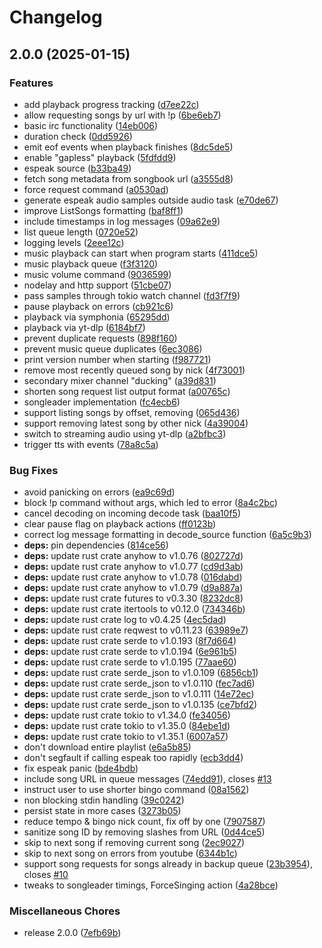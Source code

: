 # Changelog

## 2.0.0 (2025-01-15)


### Features

* add playback progress tracking ([d7ee22c](https://github.com/FruitieX/irc-sitz-rs/commit/d7ee22c8b4ef8e5805b46563e449cddfc19f9041))
* allow requesting songs by url with !p ([6be6eb7](https://github.com/FruitieX/irc-sitz-rs/commit/6be6eb782d0b83b5564b2aff9e4ee591369a0a98))
* basic irc functionality ([14eb006](https://github.com/FruitieX/irc-sitz-rs/commit/14eb006039380f8c8f36b3be91404570c184d4ff))
* duration check ([0dd5926](https://github.com/FruitieX/irc-sitz-rs/commit/0dd592658ff0888bfe60a9f29864105e7454e5b4))
* emit eof events when playback finishes ([8dc5de5](https://github.com/FruitieX/irc-sitz-rs/commit/8dc5de5f592b2f5cafdc64d76beee85645de7c88))
* enable "gapless" playback ([5fdfdd9](https://github.com/FruitieX/irc-sitz-rs/commit/5fdfdd90f077e37d03553dd0012cdffaba681203))
* espeak source ([b33ba49](https://github.com/FruitieX/irc-sitz-rs/commit/b33ba49e74cf07d22ac32f204ecf00b56b25088d))
* fetch song metadata from songbook url ([a3555d8](https://github.com/FruitieX/irc-sitz-rs/commit/a3555d84001e24ac22961f2010a98a8d0308d000))
* force request command ([a0530ad](https://github.com/FruitieX/irc-sitz-rs/commit/a0530addb286967d6c9fb6d58603b1e349293426))
* generate espeak audio samples outside audio task ([e70de67](https://github.com/FruitieX/irc-sitz-rs/commit/e70de67f8a5002fbf6a41035767f63c440a16d92))
* improve ListSongs formatting ([baf8ff1](https://github.com/FruitieX/irc-sitz-rs/commit/baf8ff1eb0d35400b281fbe48e8bbae7ebac38b6))
* include timestamps in log messages ([09a62e9](https://github.com/FruitieX/irc-sitz-rs/commit/09a62e9c198160bf66954db0ae206e5c80ad7402))
* list queue length ([0720e52](https://github.com/FruitieX/irc-sitz-rs/commit/0720e52aa8e81ced518271d27d3d137c9453f5a6))
* logging levels ([2eee12c](https://github.com/FruitieX/irc-sitz-rs/commit/2eee12c2e4a4bd0f8487eb9442aed75e19d83a4b))
* music playback can start when program starts ([411dce5](https://github.com/FruitieX/irc-sitz-rs/commit/411dce56a98c8fa1c4eba42d6b98c85905f407d9))
* music playback queue ([f3f3120](https://github.com/FruitieX/irc-sitz-rs/commit/f3f3120a22da57954ba94406bbc55288f0955b2d))
* music volume command ([9036599](https://github.com/FruitieX/irc-sitz-rs/commit/90365995372de92967ada0f56589b810dfd67aaf))
* nodelay and http support ([51cbe07](https://github.com/FruitieX/irc-sitz-rs/commit/51cbe0704a4cfa6b08f6e2ea90fb882eeb92c3e9))
* pass samples through tokio watch channel ([fd3f7f9](https://github.com/FruitieX/irc-sitz-rs/commit/fd3f7f9e6aacdba2a17911d8fd8b25812cd67810))
* pause playback on errors ([cb921c6](https://github.com/FruitieX/irc-sitz-rs/commit/cb921c690661e8667210b42ab30a3ac17a6ab889))
* playback via symphonia ([65295dd](https://github.com/FruitieX/irc-sitz-rs/commit/65295dd831cb27cb0c90550083c743aa55c5fd87))
* playback via yt-dlp ([6184bf7](https://github.com/FruitieX/irc-sitz-rs/commit/6184bf7e1fa5c662e7422d376b265d4db3723837))
* prevent duplicate requests ([898f160](https://github.com/FruitieX/irc-sitz-rs/commit/898f16091184936292597d555dc054a4d0461b15))
* prevent music queue duplicates ([6ec3086](https://github.com/FruitieX/irc-sitz-rs/commit/6ec3086dc4515a6037386578577d189d205d7f52))
* print version number when starting ([f987721](https://github.com/FruitieX/irc-sitz-rs/commit/f98772142d51c4fe4821ded9b5bef1d084e70be1))
* remove most recently queued song by nick ([4f73001](https://github.com/FruitieX/irc-sitz-rs/commit/4f73001619cb0125473f54558c94fef0dadc419b))
* secondary mixer channel "ducking" ([a39d831](https://github.com/FruitieX/irc-sitz-rs/commit/a39d8318d71f2937e732af7d3c931d6dc773a7a1))
* shorten song request list output format ([a00765c](https://github.com/FruitieX/irc-sitz-rs/commit/a00765c5e3ebc23fbe0489174877a12c323a2154))
* songleader implementation ([fc4ecb6](https://github.com/FruitieX/irc-sitz-rs/commit/fc4ecb6bebacbda83ebb53b52532118910d95627))
* support listing songs by offset, removing ([065d436](https://github.com/FruitieX/irc-sitz-rs/commit/065d436c6a410386780a7ed71c7252fb56874925))
* support removing latest song by other nick ([4a39004](https://github.com/FruitieX/irc-sitz-rs/commit/4a390047c71b040e55e4544a606bc3ad1947e0a1))
* switch to streaming audio using yt-dlp ([a2bfbc3](https://github.com/FruitieX/irc-sitz-rs/commit/a2bfbc3f5e5822f4ae93e942ab72a9e8f396c050))
* trigger tts with events ([78a8c5a](https://github.com/FruitieX/irc-sitz-rs/commit/78a8c5a6204585ef23f9da710bfd9029c2af889b))


### Bug Fixes

* avoid panicking on errors ([ea9c69d](https://github.com/FruitieX/irc-sitz-rs/commit/ea9c69d2b63914c1222fefd13333ec85b9701652))
* block !p command without args, which led to error ([8a4c2bc](https://github.com/FruitieX/irc-sitz-rs/commit/8a4c2bc9794ccc0d06a998fd4a9b4eff6ff7a894))
* cancel decoding on incoming decode task ([baa10f5](https://github.com/FruitieX/irc-sitz-rs/commit/baa10f5bb6199776c0ae3cdca5e6c752fae4e2e9))
* clear pause flag on playback actions ([ff0123b](https://github.com/FruitieX/irc-sitz-rs/commit/ff0123b016a33197e3febca690769470c851682e))
* correct log message formatting in decode_source function ([6a5c9b3](https://github.com/FruitieX/irc-sitz-rs/commit/6a5c9b336deec5c2bc05a9d3ee11a13394345adb))
* **deps:** pin dependencies ([814ce56](https://github.com/FruitieX/irc-sitz-rs/commit/814ce5661045e4ba766c21fc051897c39ae4c53c))
* **deps:** update rust crate anyhow to v1.0.76 ([802727d](https://github.com/FruitieX/irc-sitz-rs/commit/802727d5cd6a02c61c24b57a2e463f7edfe43e78))
* **deps:** update rust crate anyhow to v1.0.77 ([cd9d3ab](https://github.com/FruitieX/irc-sitz-rs/commit/cd9d3ab7c0deffad674c7dd71969cdc2f407e8b5))
* **deps:** update rust crate anyhow to v1.0.78 ([016dabd](https://github.com/FruitieX/irc-sitz-rs/commit/016dabdb39c041104696060853a75fc675dc84d2))
* **deps:** update rust crate anyhow to v1.0.79 ([d9a887a](https://github.com/FruitieX/irc-sitz-rs/commit/d9a887a7bb601ec030c638c4a09a35f747c7653e))
* **deps:** update rust crate futures to v0.3.30 ([8232dc8](https://github.com/FruitieX/irc-sitz-rs/commit/8232dc8a3cf46988cd151c3dc0334ff334869dff))
* **deps:** update rust crate itertools to v0.12.0 ([734346b](https://github.com/FruitieX/irc-sitz-rs/commit/734346b940a85246fe6e475856616d5284eb200c))
* **deps:** update rust crate log to v0.4.25 ([4ec5dad](https://github.com/FruitieX/irc-sitz-rs/commit/4ec5dadb22b9c076d965784976b90a03dbdf51bc))
* **deps:** update rust crate reqwest to v0.11.23 ([63989e7](https://github.com/FruitieX/irc-sitz-rs/commit/63989e785d0194ce6f9d5b8b3583540f4ce21925))
* **deps:** update rust crate serde to v1.0.193 ([8f7d664](https://github.com/FruitieX/irc-sitz-rs/commit/8f7d6644e43cfd90dc8f033bef081d684d8cacb3))
* **deps:** update rust crate serde to v1.0.194 ([6e961b5](https://github.com/FruitieX/irc-sitz-rs/commit/6e961b5c54740611257bb8ad8e5b31e497999893))
* **deps:** update rust crate serde to v1.0.195 ([77aae60](https://github.com/FruitieX/irc-sitz-rs/commit/77aae608a12c29ec1d04c7159030a4347d9dd7f1))
* **deps:** update rust crate serde_json to v1.0.109 ([6856cb1](https://github.com/FruitieX/irc-sitz-rs/commit/6856cb1ddfb651f23d0740d9d740ff2237fca9f1))
* **deps:** update rust crate serde_json to v1.0.110 ([fec7ad6](https://github.com/FruitieX/irc-sitz-rs/commit/fec7ad62409e77a47ea2fa5629e5153ded289fb0))
* **deps:** update rust crate serde_json to v1.0.111 ([14e72ec](https://github.com/FruitieX/irc-sitz-rs/commit/14e72eca7c30a42d494ba4813ce6fbf360c4c990))
* **deps:** update rust crate serde_json to v1.0.135 ([ce7bfd2](https://github.com/FruitieX/irc-sitz-rs/commit/ce7bfd2c6e591e49262fd57db23c1e69424adf22))
* **deps:** update rust crate tokio to v1.34.0 ([fe34056](https://github.com/FruitieX/irc-sitz-rs/commit/fe34056df18c8c3509c33cf08c13019c7947ab8c))
* **deps:** update rust crate tokio to v1.35.0 ([84ebe1d](https://github.com/FruitieX/irc-sitz-rs/commit/84ebe1d873b06a899400a366217a060955269e12))
* **deps:** update rust crate tokio to v1.35.1 ([6007a57](https://github.com/FruitieX/irc-sitz-rs/commit/6007a5724e3cceeeb439abb4f9c38b3b0c977e77))
* don't download entire playlist ([e6a5b85](https://github.com/FruitieX/irc-sitz-rs/commit/e6a5b854a46fa0818dfa926f00abc17a9d06e267))
* don't segfault if calling espeak too rapidly ([ecb3dd4](https://github.com/FruitieX/irc-sitz-rs/commit/ecb3dd49d35468a9b6072fbbba6ca93adde12131))
* fix espeak panic ([bde4bdb](https://github.com/FruitieX/irc-sitz-rs/commit/bde4bdb8a625131d5d98e3fbb1551ee158bc777c))
* include song URL in queue messages ([74edd91](https://github.com/FruitieX/irc-sitz-rs/commit/74edd9108bf034848dac69ee207cc84a09c5022f)), closes [#13](https://github.com/FruitieX/irc-sitz-rs/issues/13)
* instruct user to use shorter bingo command ([08a1562](https://github.com/FruitieX/irc-sitz-rs/commit/08a1562f78e498f4c756b70d5b9245d695e86fd6))
* non blocking stdin handling ([39c0242](https://github.com/FruitieX/irc-sitz-rs/commit/39c0242f87705dbed16deb2d1f3dfee4d2a9089a))
* persist state in more cases ([3273b05](https://github.com/FruitieX/irc-sitz-rs/commit/3273b050314fcadb992cecc461d163f3cbd51b81))
* reduce tempo & bingo nick count, fix off by one ([7907587](https://github.com/FruitieX/irc-sitz-rs/commit/7907587b071643437d8148edf99e62ebcb3bdc59))
* sanitize song ID by removing slashes from URL ([0d44ce5](https://github.com/FruitieX/irc-sitz-rs/commit/0d44ce508af188fd108702e4bba62980c9edaa3c))
* skip to next song if removing current song ([2ec9027](https://github.com/FruitieX/irc-sitz-rs/commit/2ec9027cae418437aa8c9b7b69788336dc8911c8))
* skip to next song on errors from youtube ([6344b1c](https://github.com/FruitieX/irc-sitz-rs/commit/6344b1ca2efc267e0fbe343ef50df221f0060ed6))
* support song requests for songs already in backup queue ([23b3954](https://github.com/FruitieX/irc-sitz-rs/commit/23b3954ac11afae86f45df069a3701901a7f6a8a)), closes [#10](https://github.com/FruitieX/irc-sitz-rs/issues/10)
* tweaks to songleader timings, ForceSinging action ([4a28bce](https://github.com/FruitieX/irc-sitz-rs/commit/4a28bce07673ba4e131d5b86f8d0bc10ecd426ce))


### Miscellaneous Chores

* release 2.0.0 ([7efb69b](https://github.com/FruitieX/irc-sitz-rs/commit/7efb69b09daecd184a1f660788807b81f8a43b39))
